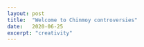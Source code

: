 ```yaml
---
layout: post
title:  "Welcome to Chinmoy controversies"
date:   2020-06-25
excerpt: "creativity"
---
```

